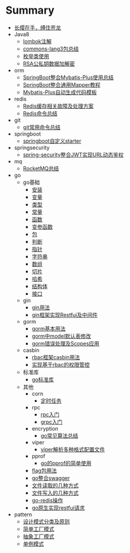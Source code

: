 # Summary

* [长缨在手，缚住苍龙](README.md)
* Java8
	* [lombok注解](./java8/lombok注解讲解.md)
	* [commons-lang3包总结](./java8/commons-lang3包.md)
	* [枚举类使用](./java8/枚举类的使用.md)
	* [RSA公私钥数据加解密](./java8/RSA公私钥数据加解密.md)
* orm
	* [SpringBoot整合Mybatis-Plus使用总结](./orm/SpringBoot整合Mybatis-Plus使用总结.md)
	* [SpringBoot整合通用Mapper教程](./orm/SpringBoot整合通用Mapper教程.md)
	* [Mybatis-Plus自动生成代码模板](./orm/Mybatis-Plus自动生成代码模板.md)
* redis
	* [Redis缓存相关故障及处理方案](./redis/Redis缓存相关故障及处理方案.md)
	* [Redis命令总结](./redis/Redis命令总结.md)
* git
	* [git常用命令总结](./git/git_usage.md)
* springboot
	* [springboot自定义starter](./springboot/springboot自定义starter.md)
* springsecurity
	* [spring-security整合JWT实现URL动态鉴权](./springsecurity/spring-security整合JWT实现URL动态鉴权.md)
* mq
	* [RocketMQ总结](./mq/RocketMQ.md)
* go
	* go基础
		* [安装](./golang/base/安装01.md)	
		* [变量](./golang/base/变量定义02.md)	
		* [类型](./golang/base/类型03.md)	
		* [常量](./golang/base/常量04.md)	
		* [函数](./golang/base/函数05.md)	
		* [变参函数](./golang/base/可变函数10.md)	
		* [包](./golang/base/包06.md)	
		* [判断](./golang/base/逻辑判断07.md)	
		* [指针](./golang/base/指针13.md)	
		* [字符串](./golang/base/字符串11.md)	
		* [数组](./golang/base/数组08.md)	
		* [切片](./golang/base/切片09.md)	
		* [哈希](./golang/base/Map17.md)	
		* [结构体](./golang/base/结构体12.md)	
		* [接口](./golang/base/接口14.md)	
	* gin
		* [gin用法](./golang/gin/gin的基本用法.md)
		* [gin框架实现Restfui及中间件](./golang/gin/gin框架实现Restfui及中间件.md)
	* gorm
		* [gorm基本用法](./golang/gorm/gorm基本用法.md)
		* [gorm中model默认表修改](./golang/gorm/gorm中model默认表修改.md)
		* [gorm错误处理及Scopes应用](./golang/gorm/gorm错误处理及Scopes应用.md)
	* casbin
		* [rbac框架casbin用法](./golang/casbin/rbac框架casbin用法.md)
		* [实现基于rbac的权限管控](./golang/casbin/实现基于rbac的权限管控.md)
	* 标准库	
		* [go标准库](./golang/standard/go标准库.md)
	* 其他
		* corn
			* [定时任务](./golang/other/corn/定时任务.md)
		* rpc
			* [rpc入门](./golang/other/rpc/rpc入门.md)
			* [grpc入门](./golang/other/rpc/grpc入门案例.md)
		* encryption
			* [go常见算法总结](./golang/other/encryption/go常见算法总结.md)
		* viper
			* [viper解析多种格式配置文件](./golang/other/viper/viper解析多种格式配置文件.md)
		* pprof
			* [go的pprof的简单使用](./golang/other/pprof/pprof的简单使用.md)
		* [flag包用法](./golang/other/flag包用法.md)
		* [go整合swagger](./golang/other/go整合swagger.md)
		* [文件读取的几种方式](./golang/other/文件读取的几种方式.md)
		* [文件写入的几种方式](./golang/other/文件写入的几种方式.md)
		* [go-redis操作](./golang/other/go-redis操作.md)
		* [go原生实现restfui请求](./golang/other/go原生实现restfui请求.md)
* pattern
	* [设计模式分类及原则](./pattern/设计模式-序言.md)
	* [简单工厂模式](./pattern/简单工厂模式.md) 
	* [抽象工厂模式](./pattern/抽象工厂.md) 
	* [单例模式](./pattern/单例模式.md) 
